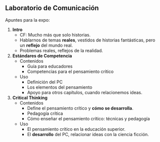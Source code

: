 ## Laboratorio de Comunicación

Apuntes para la expo:

1. **Intro**
	- CF: Mucho más que solo historias.
	- Hablarnos de temas **reales**, vestidos de historias fantásticas, pero un **reflejo** del mundo real.
	- Problemas reales, reflejos de la realidad.
1. **Estándares de Competencia**
	- Contenidos
		- Guía para educadores
		- Competencias para el pensamiento crítico
	- Uso
		- Definición del PC
		- Los elementos del pensamiento
		- Apoyo para otros capítulos, cuando relacionemos ideas.
2. **Critical Thinking**
	- Contenidos
		- Define el pensamiento crítico y **cómo se desarrolla**.
		- Pedagogía crítica
		- Cómo enseñar el pensamiento crítico: técnicas y pedagogía
	- Uso
		- El pensamiento crítico en la educación superior.
		- El **desarrollo** del PC, relacionar ideas con la ciencia ficción.